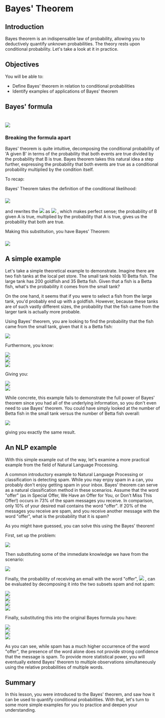 
# Bayes' Theorem

## Introduction

Bayes theorem is an indispensable law of probability, allowing you to deductively quantify unknown probabilities. The theory rests upon conditional probability. Let's take a look at it in practice.

## Objectives

You will be able to:

- Define Bayes' theorem in relation to conditional probabilities 
- Identify examples of applications of Bayes' theorem 

## Bayes' formula

# <img src="https://render.githubusercontent.com/render/math?math=P(A|B) = \dfrac{P(B|A)P(A)}{P(B)}"> 

### Breaking the formula apart

Bayes' theorem is quite intuitive, decomposing the conditional probability of 'A given B' in terms of the probability that both events are true divided by the probability that B is true. Bayes theorem takes this natural idea a step further, expressing the probability that both events are true as a conditional probability multiplied by the condition itself.

To recap: 

Bayes' Theorem takes the definition of the conditional likelihood:

###  <img src="https://render.githubusercontent.com/render/math?math=P(A|B) = \dfrac{P(A  \cap B)}{P(B)}"> 

and rewrites the  <img src="https://render.githubusercontent.com/render/math?math=P(A  \cap B)"> as  <img src="https://render.githubusercontent.com/render/math?math=P(B|A)P(A)"> , which makes perfect sense; the probability of B given A is true, multiplied by the probability that A is true, gives us the probability that both are true.

Making this substitution, you have Bayes' Theorem:

###  <img src="https://render.githubusercontent.com/render/math?math=P(A|B) = \dfrac{P(B|A)P(A)}{P(B)}"> 


## A simple example

Let's take a simple theoretical example to demonstrate. Imagine there are two fish tanks at the local pet store. The small tank holds 10 Betta fish. The large tank has 200 goldfish and 35 Betta fish. Given that a fish is a Betta fish, what's the probability it comes from the small tank? 

On the one hand, it seems that if you were to select a fish from the large tank, you'd probably end up with a goldfish. However, because these tanks are of such vastly different sizes, the probability that the fish came from the larger tank is actually more probable. 

Using Bayes' theorem, you are looking to find the probability that the fish came from the small tank, given that it is a Betta fish:

 <img src="https://render.githubusercontent.com/render/math?math=P(\text{small tank | Betta fish}) = \dfrac{P(\text{Betta fish | small tank})P(\text{small tank})}{P(\text{Betta fish})}">  

Furthermore, you know:

<img src="https://render.githubusercontent.com/render/math?math=P(\text{Betta fish | small tank}) = 1">  
<br>
<img src="https://render.githubusercontent.com/render/math?math=P(\text{small tank}) = \dfrac{\text{number of fish in small tank}}{\text{number of all fish}} = \dfrac{10}{245}">  
<br>
<img src="https://render.githubusercontent.com/render/math?math=P(\text{Betta fish}) = \dfrac{45}{245}"> 

Giving you:

<img src="https://render.githubusercontent.com/render/math?math=P(\text{small tank | Betta fish}) = \dfrac{1 \cdot \dfrac{10}{245}}{\dfrac{45}{245}}">
<br>
<img src="https://render.githubusercontent.com/render/math?math=P(\text{small tank | Betta fish}) = \dfrac{10}{45}">  

While concrete, this example fails to demonstrate the full power of Bayes' theorem since you had all of the underlying information, so you don't even need to use Bayes' theorem. You could have simply looked at the number of Betta fish in the small tank versus the number of Betta fish overall:   

 <img src="https://render.githubusercontent.com/render/math?math=\dfrac{10}{45}">  

giving you exactly the same result.


## An NLP example

With this simple example out of the way, let's examine a more practical example from the field of Natural Language Processing.

A common introductory example to Natural Language Processing or classification is detecting spam. While you may enjoy spam in a can, you probably don't enjoy getting spam in your inbox. Bayes' theorem can serve as a natural classification method in these scenarios. Assume that the word "offer" (as in Special Offer, We Have an Offer for You, or Don't Miss This Offer!) occurs in 73% of the spam messages you receive. In comparison, only 10% of your desired mail contains the word "offer". If 20% of the messages you receive are spam, and you receive another message with the word "offer", what is the probability that it is spam?

As you might have guessed, you can solve this using the Bayes' theorem!

First, set up the problem:

<img src="https://render.githubusercontent.com/render/math?math=P(\text{Spam | Offer}) = \dfrac{P(\text{Offer | Spam})P(\text{Spam})}{P(\text{Offer})}"> 

Then substituting some of the immediate knowledge we have from the scenario:

<img src="https://render.githubusercontent.com/render/math?math=P(\text{Spam | Offer}) = \dfrac{.73 \cdot .20}{P(\text{Offer})}">  

Finally, the probability of receiving an email with the word "offer",  <img src="https://render.githubusercontent.com/render/math?math=P(\text{Offer})"> , can be evaluated by decomposing it into the two subsets spam and not spam:

<img src="https://render.githubusercontent.com/render/math?math=P(\text{Offer}) = P(\text{Spam})\cdot P(\text{Offer | Spam}) %2b P(\text{~Spam)} \cdot P(\text{Offer | ~Spam})">  
<br>
<img src="https://render.githubusercontent.com/render/math?math=P(\text{Offer}) = .20 \cdot .73 %2b .8 \cdot .10">  
<br>
<img src="https://render.githubusercontent.com/render/math?math=P(\text{Offer}) = .146 %2b .08">  
<br>
<img src="https://render.githubusercontent.com/render/math?math=P(\text{Offer}) = .226">  

Finally, substituting this into the original Bayes formula you have:

<img src="https://render.githubusercontent.com/render/math?math=P(\text{Spam | Offer}) = \dfrac{.73 \cdot .20}{P(\text{Offer})}">  
<br>
<img src="https://render.githubusercontent.com/render/math?math=P(\text{Spam | Offer}) = \dfrac{.73 \cdot .20}{.226}">  
<br>
<img src="https://render.githubusercontent.com/render/math?math=P(\text{Spam | Offer}) = .6460">  

As you can see, while spam has a much higher occurrence of the word "offer", the presence of the word alone does not provide strong confidence that the message is spam. To provide more statistical power, you will eventually extend Bayes' theorem to multiple observations simultaneously using the relative probabilities of multiple words.  

## Summary

In this lesson, you were introduced to the Bayes' theorem, and saw how it can be used to quantify conditional probabilities. With that, let's turn to some more simple examples for you to practice and deepen your understanding.
